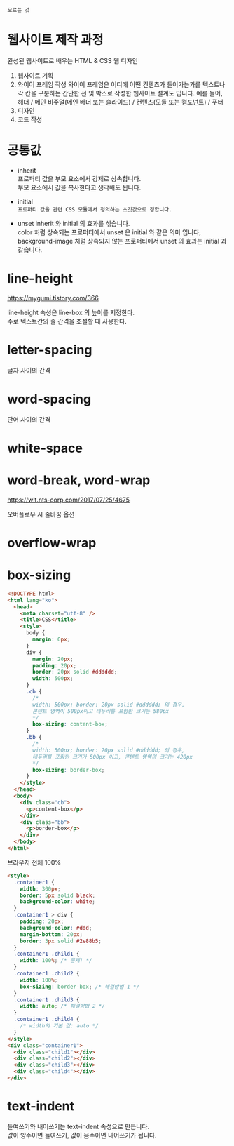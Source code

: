 `모르는 것`

# 웹사이트 제작 과정

완성된 웹사이트로 배우는 HTML & CSS 웹 디자인

1. 웹사이트 기획
2. 와이어 프레임 작성
   와이어 프레임은 어디에 어떤 컨텐츠가 들어가는가를 텍스트나 각 칸을 구분하는 간단한 선 및 박스로 작성한 웹사이트 설계도 입니다.
   예를 들어, 헤더 / 메인 비주얼(메인 배너 또는 슬라이드) / 컨텐츠(모듈 또는 컴포넌트) / 푸터
3. 디자인
4. 코드 작성

# 공통값

- inherit  
  프로퍼티 값을 부모 요소에서 강제로 상속합니다.  
  부모 요소에서 값을 복사한다고 생각해도 됩니다.

- initial  
  `프로퍼티 값을 관련 CSS 모듈에서 정의하는 초깃값으로 정합니다.`

- unset
  inherit 와 initial 의 효과를 섞습니다.  
  color 처럼 상속되는 프로퍼티에서 unset 은 initial 와 같은 의미 입니다,  
  background-image 처럼 상속되지 않는 프로퍼티에서 unset 의 효과는 initial 과 같습니다.

# line-height

https://mygumi.tistory.com/366

line-height 속성은 line-box 의 높이를 지정한다.  
주로 텍스트간의 줄 간격을 조절할 때 사용한다.

# letter-spacing

글자 사이의 간격

# word-spacing

단어 사이의 간격

# white-space

# word-break, word-wrap

https://wit.nts-corp.com/2017/07/25/4675

오버플로우 시 줄바꿈 옵션

# overflow-wrap

# box-sizing

```html
<!DOCTYPE html>
<html lang="ko">
  <head>
    <meta charset="utf-8" />
    <title>CSS</title>
    <style>
      body {
        margin: 0px;
      }
      div {
        margin: 20px;
        padding: 20px;
        border: 20px solid #dddddd;
        width: 500px;
      }
      .cb {
        /* 
        width: 500px; border: 20px solid #dddddd; 의 경우, 
        콘텐트 영역이 500px이고 테두리를 포함한 크기는 580px 
        */
        box-sizing: content-box;
      }
      .bb {
        /* 
        width: 500px; border: 20px solid #dddddd; 의 경우, 
        테두리를 포함한 크기가 500px 이고, 콘텐트 영역의 크기는 420px 
        */
        box-sizing: border-box;
      }
    </style>
  </head>
  <body>
    <div class="cb">
      <p>content-box</p>
    </div>
    <div class="bb">
      <p>border-box</p>
    </div>
  </body>
</html>
```

브라우저 전체 100%

```html
<style>
  .container1 {
    width: 300px;
    border: 5px solid black;
    background-color: white;
  }
  .container1 > div {
    padding: 20px;
    background-color: #ddd;
    margin-bottom: 20px;
    border: 3px solid #2e88b5;
  }
  .container1 .child1 {
    width: 100%; /* 문제! */
  }
  .container1 .child2 {
    width: 100%;
    box-sizing: border-box; /* 해결방법 1 */
  }
  .container1 .child3 {
    width: auto; /* 해결방법 2 */
  }
  .container1 .child4 {
    /* width의 기본 값: auto */
  }
</style>
<div class="container1">
  <div class="child1"></div>
  <div class="child2"></div>
  <div class="child3"></div>
  <div class="child4"></div>
</div>
```

# text-indent

들여쓰기와 내어쓰기는 text-indent 속성으로 만듭니다.  
값이 양수이면 들여쓰기, 값이 음수이면 내어쓰기가 됩니다.
